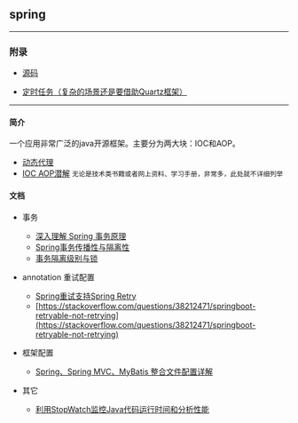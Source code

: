 ## spring

---

### 附录

* [源码](https://github.com/spring-projects/spring-framework)

* [定时任务（复杂的场景还是要借助Quartz框架）](https://docs.spring.io/spring/docs/current/spring-framework-reference/html/scheduling.html) 


---



#### 简介

一个应用非常广泛的java开源框架。主要分为两大块：IOC和AOP。
* [动态代理](https://blog.csdn.net/flyfeifei66/article/details/81481222)
* [IOC AOP潜解](https://www.jianshu.com/p/09179f617a54)
`无论是技术类书籍或者网上资料、学习手册，非常多，此处就不详细列举`

#### 文档

* 事务
	* [深入理解 Spring 事务原理](http://www.codeceo.com/article/spring-transactions.html)
	* [Spring事务传播性与隔离性](https://mp.weixin.qq.com/s/u4NLJ3I2vkeZHWBpgHsdEA)
	* [事务隔离级别与锁](http://mousycoder.com/2016/02/19/explain-transaction-in-simple-language-3/)

* annotation 重试配置
	* [Spring重试支持Spring Retry](http://blog.csdn.net/jiesa/article/details/76549381)
	* [https://stackoverflow.com/questions/38212471/springboot-retryable-not-retrying](https://stackoverflow.com/questions/38212471/springboot-retryable-not-retrying)

*  框架配置
	* [Spring、Spring MVC、MyBatis 整合文件配置详解](https://mp.weixin.qq.com/s/8-XvEOA4WzrZwytOXpHHyw)
	
*  其它
	* [利用StopWatch监控Java代码运行时间和分析性能](https://jingyan.baidu.com/article/11c17a2c353e20f446e39d38.html)
